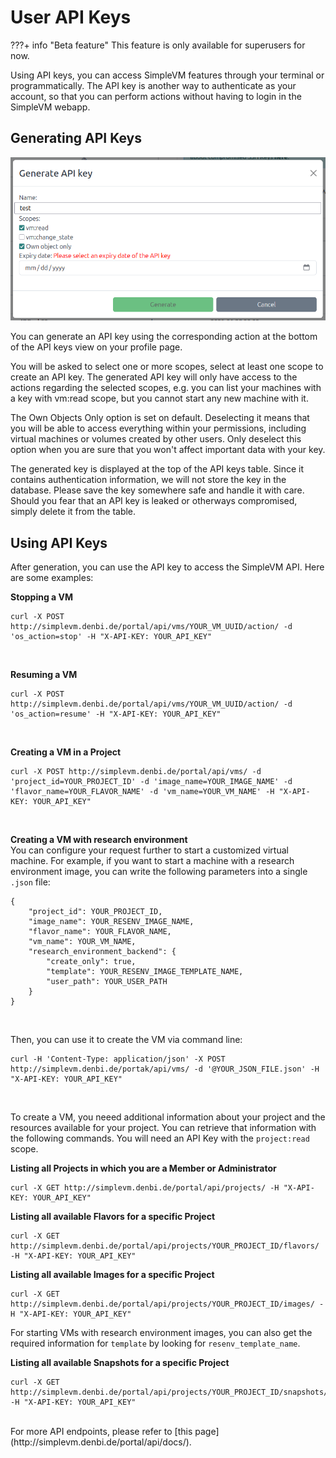 # User API Keys

???+ info "Beta feature"
    This feature is only available for superusers for now.

Using API keys, you can access SimpleVM features through your terminal or programmatically. The API key is another way to authenticate as your account, so that you can perform actions without having to login in the SimpleVM webapp.

## Generating API Keys

![generate_api_key](img/generate_api_key.png)

You can generate an API key using the corresponding action at the bottom of the API keys view on your profile page.

You will be asked to select one or more scopes, select at least one scope to create an API key. The generated API key will only have access to the actions regarding the selected scopes, e.g. you can list your machines with a key with vm:read scope, but you cannot start any new machine with it.

The Own Objects Only option is set on default. Deselecting it means that you will be able to access everything within your permissions, including virtual machines or volumes created by other users. Only deselect this option when you are sure that you won't affect important data with your key.

The generated key is displayed at the top of the API keys table. Since it contains authentication information, we will not store the key in the database. Please save the key somewhere safe and handle it with care. Should you fear that an API key is leaked or otherways compromised, simply delete it from the table.

## Using API Keys

After generation, you can use the API key to access the SimpleVM API. Here are some examples:

**Stopping a VM**<br>
```shell
curl -X POST http://simplevm.denbi.de/portal/api/vms/YOUR_VM_UUID/action/ -d 'os_action=stop' -H "X-API-KEY: YOUR_API_KEY"
```
<br>

**Resuming a VM**<br>
```shell
curl -X POST http://simplevm.denbi.de/portal/api/vms/YOUR_VM_UUID/action/ -d 'os_action=resume' -H "X-API-KEY: YOUR_API_KEY"
```
<br>

**Creating a VM in a Project**<br>
```shell
curl -X POST http://simplevm.denbi.de/portal/api/vms/ -d 'project_id=YOUR_PROJECT_ID' -d 'image_name=YOUR_IMAGE_NAME' -d 'flavor_name=YOUR_FLAVOR_NAME' -d 'vm_name=YOUR_VM_NAME' -H "X-API-KEY: YOUR_API_KEY"
```
<br>

**Creating a VM with research environment**<br>
You can configure your request further to start a customized virtual machine. For example, if you want to start a machine with a research environment
image, you can write the following parameters into a single `.json` file:

```shell
{
    "project_id": YOUR_PROJECT_ID,
    "image_name": YOUR_RESENV_IMAGE_NAME,
    "flavor_name": YOUR_FLAVOR_NAME,
    "vm_name": YOUR_VM_NAME,
    "research_environment_backend": {
        "create_only": true,
        "template": YOUR_RESENV_IMAGE_TEMPLATE_NAME,
        "user_path": YOUR_USER_PATH
    }
}
```
<br>

Then, you can use it to create the VM via command line:

```shell
curl -H 'Content-Type: application/json' -X POST http://simplevm.denbi.de/portak/api/vms/ -d '@YOUR_JSON_FILE.json' -H "X-API-KEY: YOUR_API_KEY"
```
<br>

To create a VM, you neeed additional information about your project and the resources available for your project. You can retrieve that information
with the following commands. You will need an API Key with the `project:read` scope.

**Listing all Projects in which you are a Member or Administrator**<br>
```shell
curl -X GET http://simplevm.denbi.de/portal/api/projects/ -H "X-API-KEY: YOUR_API_KEY"
```


**Listing all available Flavors for a specific Project**<br>
```shell
curl -X GET http://simplevm.denbi.de/portal/api/projects/YOUR_PROJECT_ID/flavors/ -H "X-API-KEY: YOUR_API_KEY"

```

**Listing all available Images for a specific Project**<br>
```shell
curl -X GET http://simplevm.denbi.de/portal/api/projects/YOUR_PROJECT_ID/images/ -H "X-API-KEY: YOUR_API_KEY"

```

For starting VMs with research environment images, you can also get the required information for `template` by looking for `resenv_template_name`.

**Listing all available Snapshots for a specific Project**<br>
```shell
curl -X GET http://simplevm.denbi.de/portal/api/projects/YOUR_PROJECT_ID/snapshots/images/ -H "X-API-KEY: YOUR_API_KEY"

```
<br>
For more API endpoints, please refer to [this page](http://simplevm.denbi.de/portal/api/docs/).
